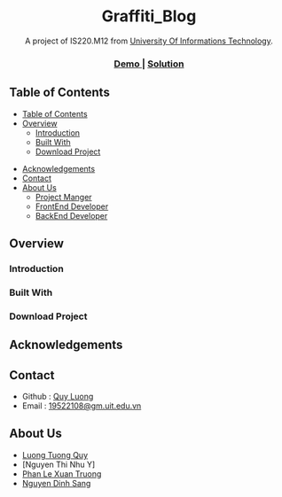 <h1 align="center">Graffiti_Blog</h1>

<!-- ![logo](https://user-images.githubusercontent.com/30569818/113259711-a2bffa80-92f7-11eb-8771-304248752a41.jpg) -->

<div align="center">
   A project of IS220.M12 from <a href="https://www.uit.edu.vn/" target="_blank">University Of Informations Technology</a>.
</div>

<div align="center">
  <h3>
    <a href="">
      Demo
    </a>
    <span> | </span>
    <a href="https://github.com/Huynhkimphat/">
      Solution
    </a>
  </h3>
</div>
<!-- TABLE OF CONTENTS -->

## Table of Contents

- [Table of Contents](#table-of-contents)
- [Overview](#overview)
  - [Introduction](#introduction)
  - [Built With](#built-with)
  - [Download Project](#download-project)
<!--     - [Step 1 : Install Nodejs and OracleDB and git](#step-1--install-nodejs-and-oracledb-and-git)
    - [Step 2 : Clone Project](#step-2--clone-project)
    - [Step 3 : Install Package](#step-3--install-package)
    - [Step 4 : Create .env file](#step-4--create-env-file)
    - [Step 5 : Run Project](#step-5--run-project) -->
- [Acknowledgements](#acknowledgements)
- [Contact](#contact)
- [About Us](#about-us)
  - [Project Manger](#project-manger)
  - [FrontEnd Developer](#frontend-developer)
  - [BackEnd Developer](#backend-developer)

## Overview

### Introduction

### Built With

<!-- - [HTML](https://en.wikipedia.org/wiki/HTML)
- [CSS](https://en.wikipedia.org/wiki/CSS) 
- [JS](https://en.wikipedia.org/wiki/JavaScript)
- [NodeJS](https://en.wikipedia.org/wiki/Node.js)
  - [ExpressJS](https://en.wikipedia.org/wiki/Express.js)
- [Oracle DB](https://en.wikipedia.org/wiki/Oracle_Database) -->
### Download Project
<!-- #### Step 1 : Install Nodejs and OracleDB and git
- [Nodejs](https://nodejs.org/en/)

- [OracleDB](https://www.oracle.com/database/technologies/)

- [Git](https://git-scm.com/)

#### Step 2 : Clone Project

- Git clone https://github.com/Huynhkimphat/UIT_Baber.git

#### Step 3 : Install Package
- npm i

#### Step 4 : Create .env file
    API_USERNAME=db_username
    API_PASSWORD=db_password
    API_STRING=db_stringconnect
    status=0
    user
  
#### Step 5 : Run Project
- npm start
 -->
## Acknowledgements

## Contact
- Github : [Quy Luong](https://github.com/QuyLuong)
- Email :  19522108@gm.uit.edu.vn

## About Us
- [Luong Tuong Quy](https://github.com/QuyLuong)
- [Nguyen Thi Nhu Y]
- [Phan Le Xuan Truong](https://github.com/XuanTruong2408)
- [Nguyen Dinh Sang](https://github.com/nguyendinhsang1609)
